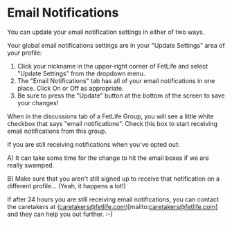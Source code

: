 # Email Notifications

You can update your email notification settings in either of two ways.

Your global email notifications settings are in your "Update Settings" area of your profile:
1. Click your nickname in the upper-right corner of FetLife and select "Update Settings" from the dropdown menu.
2. The "Email Notifications" tab has all of your email notifications in one place. Click On or Off as appropriate.
3. Be sure to press the "Update" button at the bottom of the screen to save your changes!

When in the discussions tab of a FetLife Group, you will see a little white checkbox that says "email notifications". Check this box to start receiving email notifications from this group.

If you are still receiving notifications when you've opted out:

A) It can take some time for the change to hit the email boxes if we are really swamped.

B) Make sure that you aren't still signed up to receive that notification on a different profile... (Yeah, it happens a lot!)

If after 24 hours you are still receiving email notifications, you can contact the caretakers at (caretakers@fetlife.com)[mailto:caretakers@fetlife.com] and they can help you out further. :-)
